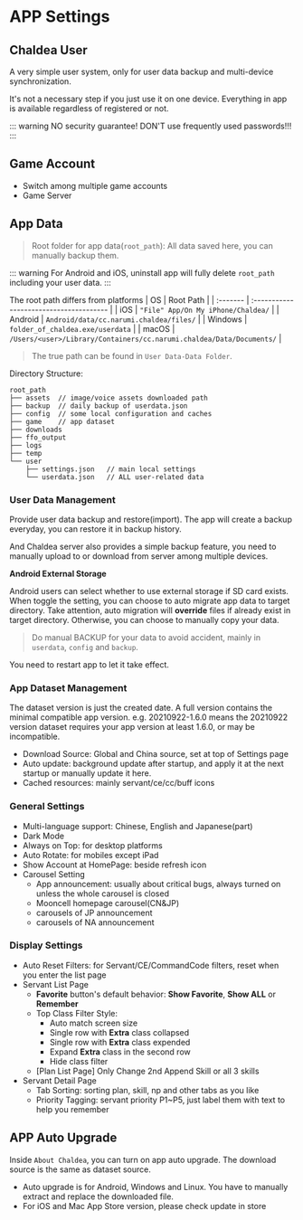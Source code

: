 # APP Settings

## Chaldea User
A very simple user system, only for user data backup and multi-device synchronization.

It's not a necessary step if you just use it on one device. Everything in app is available regardless of registered or not.

::: warning
NO security guarantee! DON'T use frequently used passwords!!!
:::


## Game Account
* Switch among multiple game accounts
* Game Server

## App Data
> Root folder for app data(`root_path`): All data saved here, you can manually backup them.

::: warning
For Android and iOS, uninstall app will fully delete `root_path` including your user data.
:::

The root path differs from platforms
| OS       | Root Path                                   |
| :------- | :-------------------------------------- |
| iOS      | `"File" App/On My iPhone/Chaldea/`            |
| Android  | `Android/data/cc.narumi.chaldea/files/` |
| Windows  | `folder_of_chaldea.exe/userdata`            |
| macOS    | `/Users/<user>/Library/Containers/cc.narumi.chaldea/Data/Documents/` |
> The true path can be found in `User Data-Data Folder`.

Directory Structure:
```:no-line-numbers
root_path
├── assets  // image/voice assets downloaded path
├── backup  // daily backup of userdata.json
├── config  // some local configuration and caches
├── game    // app dataset
├── downloads
├── ffo_output
├── logs
├── temp
└── user
    ├── settings.json   // main local settings
    └── userdata.json   // ALL user-related data
```

### User Data Management
Provide user data backup and restore(import). The app will create a backup everyday, you can restore it in backup history.

And Chaldea server also provides a simple backup feature, you need to manually upload to or download from server among multiple devices.

**Android External Storage**

Android users can select whether to use external storage if SD card exists.
When toggle the setting, you can choose to auto migrate app data to target directory.
Take attention, auto migration will **override** files if already exist in target directory.
Otherwise, you can choose to manually copy your data.

> Do manual BACKUP for your data to avoid accident, mainly in `userdata`, `config` and `backup`.

You need to restart app to let it take effect.

### App Dataset Management
The dataset version is just the created date. A full version contains the minimal compatible app version.
e.g. 20210922-1.6.0 means the 20210922 version dataset requires your app version at least 1.6.0, or may be incompatible.

* Download Source: Global and China source, set at top of Settings page
* Auto update: background update after startup, and apply it at the next startup or manually update it here.
* Cached resources: mainly servant/ce/cc/buff icons

### General Settings
* Multi-language support: Chinese, English and Japanese(part)
* Dark Mode
* Always on Top: for desktop platforms
* Auto Rotate: for mobiles except iPad
* Show Account at HomePage: beside refresh icon
* Carousel Setting
  * App announcement: usually about critical bugs, always turned on unless the whole carousel is closed
  * Mooncell homepage carousel(CN&JP)
  * carousels of JP announcement
  * carousels of NA announcement

### Display Settings
* Auto Reset Filters: for Servant/CE/CommandCode filters, reset when you enter the list page
* Servant List Page
  * **Favorite** button's default behavior: **Show Favorite**, **Show ALL** or **Remember**
  * Top Class Filter Style:
    - Auto match screen size
    - Single row with **Extra** class collapsed 
    - Single row with **Extra** class expended
    - Expand **Extra** class in the second row
    - Hide class filter
  * [Plan List Page] Only Change 2nd Append Skill or all 3 skills
* Servant Detail Page
  * Tab Sorting: sorting plan, skill, np and other tabs as you like
  * Priority Tagging: servant priority P1~P5, just label them with text to help you remember

## APP Auto Upgrade
Inside `About Chaldea`, you can turn on app auto upgrade. The download source is the same as dataset source.
- Auto upgrade is for Android, Windows and Linux. You have to manually extract and replace the downloaded file.
- For iOS and Mac App Store version, please check update in store
